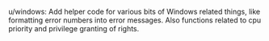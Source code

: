 u/windows: Add helper code for various bits of Windows related things, like
formatting error numbers into error messages. Also functions related to
cpu priority and privilege granting of rights.
